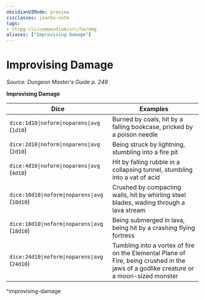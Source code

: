 ```yaml
---
obsidianUIMode: preview
cssclasses: json5e-note
tags:
- ttrpg-cli/compendium/src/5e/dmg
aliases: ["Improvising Damage"]
---
```

# Improvising Damage
*Source: Dungeon Master's Guide p. 249* 

**Improvising Damage**

| Dice | Examples |
|------|----------|
| `dice:1d10\|noform\|noparens\|avg` (`1d10`) | Burned by coals, hit by a falling bookcase, pricked by a poison needle |
| `dice:2d10\|noform\|noparens\|avg` (`2d10`) | Being struck by lightning, stumbling into a fire pit |
| `dice:4d10\|noform\|noparens\|avg` (`4d10`) | Hit by falling rubble in a collapsing tunnel, stumbling into a vat of acid |
| `dice:10d10\|noform\|noparens\|avg` (`10d10`) | Crushed by compacting walls, hit by whirling steel blades, wading through a lava stream |
| `dice:18d10\|noform\|noparens\|avg` (`18d10`) | Being submerged in lava, being hit by a crashing flying fortress |
| `dice:24d10\|noform\|noparens\|avg` (`24d10`) | Tumbling into a vortex of fire on the Elemental Plane of Fire, being crushed in the jaws of a godlike creature or a moon-sized monster |
^improvising-damage